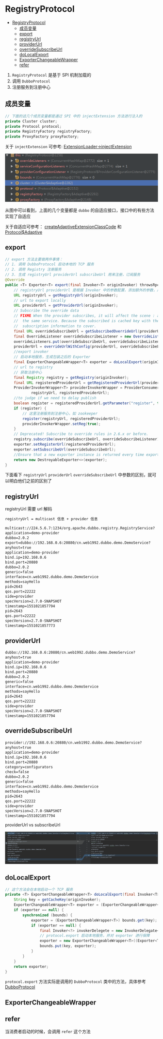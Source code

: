 # RegistryProtocol

- [RegistryProtocol](#registryprotocol)
  - [成员变量](#%E6%88%90%E5%91%98%E5%8F%98%E9%87%8F)
  - [export](#export)
  - [registryUrl](#registryurl)
  - [providerUrl](#providerurl)
  - [overrideSubscribeUrl](#overridesubscribeurl)
  - [doLocalExport](#dolocalexport)
  - [ExporterChangeableWrapper](#exporterchangeablewrapper)
  - [refer](#refer)

1. `RegistryProtocol` 是基于 SPI 机制加载的
2. 调用 `DubboProtocol`
3. 注册服务到注册中心

## 成员变量

```java
// 下面的这几个成员变量都是通过 SPI 中的 injectExtension 方法进行注入的
private Cluster cluster;
private Protocol protocol;
private RegistryFactory registryFactory;
private ProxyFactory proxyFactory;
```

关于 `injectExtension` 可参考: [ExtensionLoader->injectExtension](dubbo-extension-loader.md#injectExtension)

![dubbo-protocol-registry-protocol](images/dubbo-protocol-registry-protocol.png)

从图中可以看到，上面的几个变量都是 `dubbo` 的自适应接口，接口中的有些方法实现了自适应

关于自适应可参考： [createAdaptiveExtensionClassCode](dubbo-extension-loader.md#createAdaptiveExtensionClassCode) 和 [Protocol$Adaptive](dubbo-extension-loader.md#ProtocolAdaptive)

## export

```java
// export 方法主要做两件事情：
// 1. 调用 DubboProtocol 启动本地的 TCP 服务
// 2. 调用 Registry 注册服务
// 3. 生成 registryUrl providerUrl subscribeUrl 用来注册，订阅服务
@Override
public <T> Exporter<T> export(final Invoker<T> originInvoker) throwsRpcException {
    // registryUrl providerUrl 是根据 Invoker 中的参数配置，添加额外的参数，用来注册服务使用
    URL registryUrl = getRegistryUrl(originInvoker);
    // url to export locally
    URL providerUrl = getProviderUrl(originInvoker);
    // Subscribe the override data
    // FIXME When the provider subscribes, it will affect the scene : a certain JVM exposes the service and call
    //  the same service. Because the subscribed is cached key with the name of the service, it causes the
    //  subscription information to cover.
    final URL overrideSubscribeUrl = getSubscribedOverrideUrl(providerUrl);
    final OverrideListener overrideSubscribeListener = new OverrideListener(overrideSubscribeUrl, originInvoker);
    overrideListeners.put(overrideSubscribeUrl, overrideSubscribeListener);
    providerUrl = overrideUrlWithConfig(providerUrl, overrideSubscribeListener);
    //export invoker
    // 启动本地服务，生成包装之后的 Exporter
    final ExporterChangeableWrapper<T> exporter = doLocalExport(originInvoker, providerUrl);
    // url to registry
    // 获取注册中心
    final Registry registry = getRegistry(originInvoker);
    final URL registeredProviderUrl = getRegisteredProviderUrl(providerUrl, registryUrl);
    ProviderInvokerWrapper<T> providerInvokerWrapper = ProviderConsumerRegTable.registerProvider(originInvoker,
            registryUrl, registeredProviderUrl);
    //to judge if we need to delay publish
    boolean register = registeredProviderUrl.getParameter("register", true);
    if (register) {
        // 这里注册服务到注册中心，如 zookeeper
        register(registryUrl, registeredProviderUrl);
        providerInvokerWrapper.setReg(true);
    }
    // Deprecated! Subscribe to override rules in 2.6.x or before.
    registry.subscribe(overrideSubscribeUrl, overrideSubscribeListener);
    exporter.setRegisterUrl(registeredProviderUrl);
    exporter.setSubscribeUrl(overrideSubscribeUrl);
    //Ensure that a new exporter instance is returned every time export
    return new DestroyableExporter<>(exporter);
}
```

下面看下 `registryUrl` `providerUrl` `overrideSubscribeUrl` 中参数的区别，就可以明白他们之前的区别了

## registryUrl

registryUrl 需要 url 解码

`registryUrl = multicast 信息 + provider 信息`

```url
multicast://224.5.6.7:1234/org.apache.dubbo.registry.RegistryService?application=demo-provider
dubbo=2.0.2
export=dubbo://192.168.0.6:20880/cn.web1992.dubbo.demo.DemoService?anyhost=true
application=demo-provider
bind.ip=192.168.0.6
bind.port=20880
dubbo=2.0.2
generic=false
interface=cn.web1992.dubbo.demo.DemoService
methods=sayHello
pid=2643
qos.port=22222
side=provider
specVersion=2.7.0-SNAPSHOT
timestamp=1551021857794
pid=2643
qos.port=22222
specVersion=2.7.0-SNAPSHOT
timestamp=1551021857773
```

## providerUrl

```url
dubbo://192.168.0.6:20880/cn.web1992.dubbo.demo.DemoService?anyhost=true
application=demo-provider
bind.ip=192.168.0.6
bind.port=20880
dubbo=2.0.2
generic=false
interface=cn.web1992.dubbo.demo.DemoService
methods=sayHello
pid=2643
qos.port=22222
side=provider
specVersion=2.7.0-SNAPSHOT
timestamp=1551021857794
```

## overrideSubscribeUrl

```url
provider://192.168.0.6:20880/cn.web1992.dubbo.demo.DemoService?anyhost=true
application=demo-provider
bind.ip=192.168.0.6
bind.port=20880
category=configurators
check=false
dubbo=2.0.2
generic=false
interface=cn.web1992.dubbo.demo.DemoService
methods=sayHello
pid=2643
qos.port=22222
side=provider
specVersion=2.7.0-SNAPSHOT
timestamp=1551021857794
```

providerUrl vs subscribeUrl

![overrideSubscribeUrl-vs-providerUrl](images/overrideSubscribeUrl-vs-providerUrl.png)

## doLocalExport

```java
// 这个方法会在本地启动一个 TCP 服务
private <T> ExporterChangeableWrapper<T> doLocalExport(final Invoker<T> originInvoker, URL providerUrl) {
    String key = getCacheKey(originInvoker);
    ExporterChangeableWrapper<T> exporter = (ExporterChangeableWrapper<T>) bounds.get(key);
    if (exporter == null) {
        synchronized (bounds) {
            exporter = (ExporterChangeableWrapper<T>) bounds.get(key);
            if (exporter == null) {
                final Invoker<?> invokerDelegete = new InvokerDelegate<T>(originInvoker, providerUrl);
                // protocol.export 启动本地服务，并对 exporter 进行保障
                exporter = new ExporterChangeableWrapper<T>((Exporter<T>) protocol.export(invokerDelegete), originInvoker);
                bounds.put(key, exporter);
            }
        }
    }
    return exporter;
}
```

`protocol.export` 方法实际是调用的 `DubboProtocol` 类中的方法，具体参考 [DubboProtocol](dubbo-protocol-dubbo-protocol.md)

## ExporterChangeableWrapper

## refer

当消费者启动的时候，会调用 `refer` 这个方法